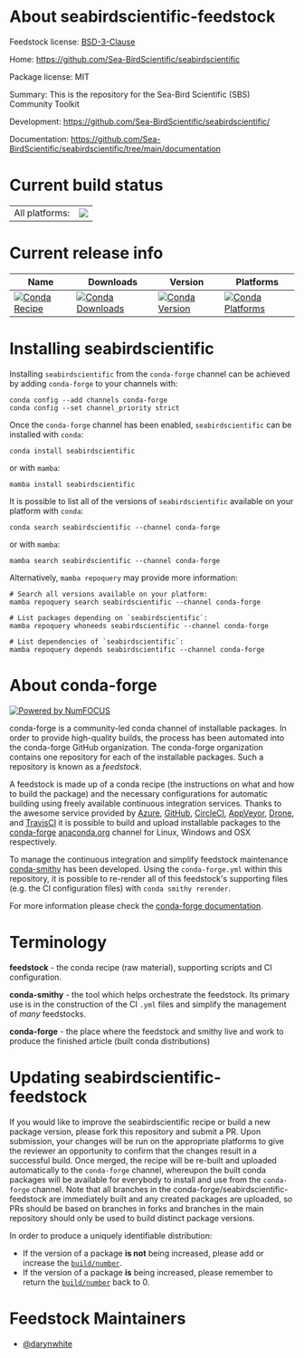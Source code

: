 About seabirdscientific-feedstock
=================================

Feedstock license: [BSD-3-Clause](https://github.com/conda-forge/seabirdscientific-feedstock/blob/main/LICENSE.txt)

Home: https://github.com/Sea-BirdScientific/seabirdscientific

Package license: MIT

Summary: This is the repository for the Sea-Bird Scientific (SBS) Community Toolkit

Development: https://github.com/Sea-BirdScientific/seabirdscientific/

Documentation: https://github.com/Sea-BirdScientific/seabirdscientific/tree/main/documentation

Current build status
====================


<table><tr><td>All platforms:</td>
    <td>
      <a href="https://dev.azure.com/conda-forge/feedstock-builds/_build/latest?definitionId=24755&branchName=main">
        <img src="https://dev.azure.com/conda-forge/feedstock-builds/_apis/build/status/seabirdscientific-feedstock?branchName=main">
      </a>
    </td>
  </tr>
</table>

Current release info
====================

| Name | Downloads | Version | Platforms |
| --- | --- | --- | --- |
| [![Conda Recipe](https://img.shields.io/badge/recipe-seabirdscientific-green.svg)](https://anaconda.org/conda-forge/seabirdscientific) | [![Conda Downloads](https://img.shields.io/conda/dn/conda-forge/seabirdscientific.svg)](https://anaconda.org/conda-forge/seabirdscientific) | [![Conda Version](https://img.shields.io/conda/vn/conda-forge/seabirdscientific.svg)](https://anaconda.org/conda-forge/seabirdscientific) | [![Conda Platforms](https://img.shields.io/conda/pn/conda-forge/seabirdscientific.svg)](https://anaconda.org/conda-forge/seabirdscientific) |

Installing seabirdscientific
============================

Installing `seabirdscientific` from the `conda-forge` channel can be achieved by adding `conda-forge` to your channels with:

```
conda config --add channels conda-forge
conda config --set channel_priority strict
```

Once the `conda-forge` channel has been enabled, `seabirdscientific` can be installed with `conda`:

```
conda install seabirdscientific
```

or with `mamba`:

```
mamba install seabirdscientific
```

It is possible to list all of the versions of `seabirdscientific` available on your platform with `conda`:

```
conda search seabirdscientific --channel conda-forge
```

or with `mamba`:

```
mamba search seabirdscientific --channel conda-forge
```

Alternatively, `mamba repoquery` may provide more information:

```
# Search all versions available on your platform:
mamba repoquery search seabirdscientific --channel conda-forge

# List packages depending on `seabirdscientific`:
mamba repoquery whoneeds seabirdscientific --channel conda-forge

# List dependencies of `seabirdscientific`:
mamba repoquery depends seabirdscientific --channel conda-forge
```


About conda-forge
=================

[![Powered by
NumFOCUS](https://img.shields.io/badge/powered%20by-NumFOCUS-orange.svg?style=flat&colorA=E1523D&colorB=007D8A)](https://numfocus.org)

conda-forge is a community-led conda channel of installable packages.
In order to provide high-quality builds, the process has been automated into the
conda-forge GitHub organization. The conda-forge organization contains one repository
for each of the installable packages. Such a repository is known as a *feedstock*.

A feedstock is made up of a conda recipe (the instructions on what and how to build
the package) and the necessary configurations for automatic building using freely
available continuous integration services. Thanks to the awesome service provided by
[Azure](https://azure.microsoft.com/en-us/services/devops/), [GitHub](https://github.com/),
[CircleCI](https://circleci.com/), [AppVeyor](https://www.appveyor.com/),
[Drone](https://cloud.drone.io/welcome), and [TravisCI](https://travis-ci.com/)
it is possible to build and upload installable packages to the
[conda-forge](https://anaconda.org/conda-forge) [anaconda.org](https://anaconda.org/)
channel for Linux, Windows and OSX respectively.

To manage the continuous integration and simplify feedstock maintenance
[conda-smithy](https://github.com/conda-forge/conda-smithy) has been developed.
Using the ``conda-forge.yml`` within this repository, it is possible to re-render all of
this feedstock's supporting files (e.g. the CI configuration files) with ``conda smithy rerender``.

For more information please check the [conda-forge documentation](https://conda-forge.org/docs/).

Terminology
===========

**feedstock** - the conda recipe (raw material), supporting scripts and CI configuration.

**conda-smithy** - the tool which helps orchestrate the feedstock.
                   Its primary use is in the construction of the CI ``.yml`` files
                   and simplify the management of *many* feedstocks.

**conda-forge** - the place where the feedstock and smithy live and work to
                  produce the finished article (built conda distributions)


Updating seabirdscientific-feedstock
====================================

If you would like to improve the seabirdscientific recipe or build a new
package version, please fork this repository and submit a PR. Upon submission,
your changes will be run on the appropriate platforms to give the reviewer an
opportunity to confirm that the changes result in a successful build. Once
merged, the recipe will be re-built and uploaded automatically to the
`conda-forge` channel, whereupon the built conda packages will be available for
everybody to install and use from the `conda-forge` channel.
Note that all branches in the conda-forge/seabirdscientific-feedstock are
immediately built and any created packages are uploaded, so PRs should be based
on branches in forks and branches in the main repository should only be used to
build distinct package versions.

In order to produce a uniquely identifiable distribution:
 * If the version of a package **is not** being increased, please add or increase
   the [``build/number``](https://docs.conda.io/projects/conda-build/en/latest/resources/define-metadata.html#build-number-and-string).
 * If the version of a package **is** being increased, please remember to return
   the [``build/number``](https://docs.conda.io/projects/conda-build/en/latest/resources/define-metadata.html#build-number-and-string)
   back to 0.

Feedstock Maintainers
=====================

* [@darynwhite](https://github.com/darynwhite/)

